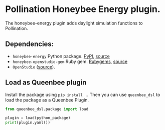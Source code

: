 # Pollination Honeybee Energy plugin.

The honeybee-energy plugin adds daylight simulation functions to Pollination.

## Dependencies:

- `honeybee-energy` Python package. [PyPI](https://pypi.org/project/honeybee-energy/), [source](https://github.com/ladybug-tools/honeybee-energy)
- `honeybee-openstudio-gem` Ruby gem. [Rubygems](https://rubygems.org/gems/honeybee-openstudio), [source](https://github.com/ladybug-tools/honeybee-openstudio-gem)
- `OpenStudio` ([source](https://github.com/NREL/OpenStudio/releases)).


## Load as Queenbee plugin

Install the package using `pip install .`. Then you can use `queenbee_dsl` to load the
package as a Queenbee Plugin.

```python
from queenbee_dsl.package import load

plugin = load(python_package)
print(plugin.yaml())
```
